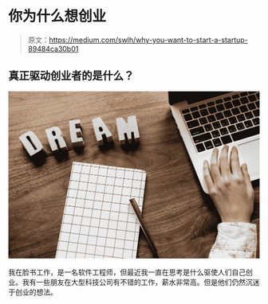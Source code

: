 # 你为什么想创业

> 原文：<https://medium.com/swlh/why-you-want-to-start-a-startup-89484ca30b01>

## 真正驱动创业者的是什么？

![](img/786ba48f1bda46c850056689f753571f.png)

我在脸书工作，是一名软件工程师，但最近我一直在思考是什么驱使人们自己创业。我有一些朋友在大型科技公司有不错的工作，薪水非常高。但是他们仍然沉迷于创业的想法。